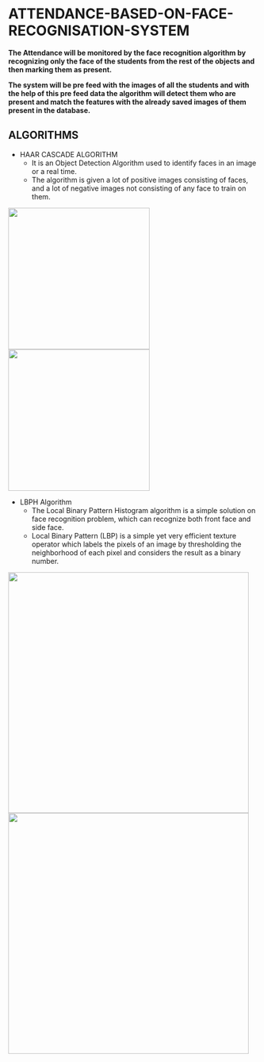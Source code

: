 # ATTENDANCE-BASED-ON-FACE-RECOGNISATION-SYSTEM

**The Attendance will be monitored by the face recognition algorithm by recognizing only the face of the students from the rest of the objects and then marking them as present.** 

**The system will be pre feed with the images of all the students and with the help of this pre feed data the algorithm will detect them who are present and match the features with the already saved images of them present in the database.**

## ALGORITHMS

* HAAR CASCADE ALGORITHM  
  * It is an Object Detection Algorithm used to identify faces in an image or a real time.
  * The algorithm is given a lot of positive images consisting of faces, and a lot of negative images not consisting of any face to train on them.

<img src="https://www.researchgate.net/profile/Anand_Krishnan_K_V/publication/325736109/figure/fig2/AS:645811285266433@1530984817042/Feature-Extraction-in-Haar-Cascade-Algorithm.png" width="285px" align="center">               <img src="https://i.pinimg.com/736x/20/62/43/2062434074933e5c4a4bfe2df659a225--bird.jpg" width="285px" align="center">


* LBPH Algorithm
  * The Local Binary Pattern Histogram algorithm is a simple solution on face recognition problem, which can recognize both front face and side face.
  * Local Binary Pattern (LBP) is a simple yet very efficient texture operator which labels the pixels of an image by thresholding the neighborhood of each pixel and considers the result as a binary number.

<img src="https://user-images.githubusercontent.com/88432041/166219026-0778be24-b6a2-404a-8fc3-93f54293b393.png" width="485px" align="center">
     <img src="https://user-images.githubusercontent.com/88432041/166218328-8706443a-438f-4cc2-b085-a501a66e00cd.png" width="485px" align="center">
                  












